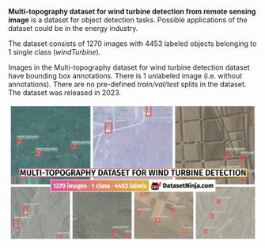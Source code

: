 **Multi-topography dataset for wind turbine detection from remote sensing image** is a dataset for object detection tasks. Possible applications of the dataset could be in the energy industry. 

The dataset consists of 1270 images with 4453 labeled objects belonging to 1 single class (*windTurbine*).

Images in the Multi-topography dataset for wind turbine detection dataset have bounding box annotations. There is 1 unlabeled image (i.e. without annotations). There are no pre-defined <i>train/val/test</i> splits in the dataset. The dataset was released in 2023.

<img src="https://github.com/dataset-ninja/multi-topography-dataset-for-wind-turbine-detection/raw/main/visualizations/poster.png">
